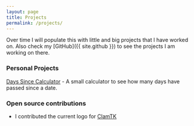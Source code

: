 ```yaml
---
layout: page
title: Projects
permalink: /projects/
---
```


<!-- todo: keep a file of the projects and their URLS, iterate and list automatically. -->
Over time I will populate this with little and big projects that I have worked on. Also check my [GitHub]({{ site.github }}) to see the projects I am working on there.

### Personal Projects
[Days Since Calculator](/daysSinceCalculator) - A small calculator to see how many days have passed since a date.

### Open source contributions
- I contributed the current logo for [ClamTK](https://gitlab.com/dave_m/clamtk)